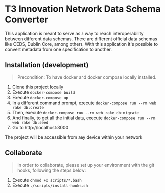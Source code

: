 # T3 Innovation Network Data Schema Converter

This application is meant to serve as a way to reach interoperability between different data schemas.
There are different official data schemas like CEDS, Dublin Core, among others. With this application it's possible to convert metadata from one specification to another.

## Installation (development)

> Precondition: To have docker and docker compose locally installed.

1. Clone this project locally
2. Execute `docker-compose build`
3. Execute `docker-compose up`
4. In a different command prompt, execute `docker-compose run --rm web rake db:create`
4. Then, execute `docker-compose run --rm web rake db:migrate`
4. And finally, to get all the initial data, execute `docker-compose run --rm web rake db:seed`
5. Go to http://localhost:3000

The project will be accessible from any device within your network

## Collaborate

> In order to collaborate, please set up your environment with the git hooks, following the steps below:

1. Execute `chmod +x scripts/*.bash`
2. Execute `./scripts/install-hooks.sh`
